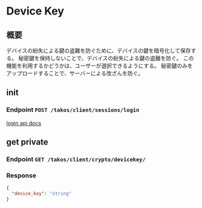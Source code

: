 # Device Key

## 概要

デバイスの紛失による鍵の盗難を防ぐために、デバイスの鍵を暗号化して保存する。
秘密鍵を保持しないことで、デバイスの紛失による鍵の盗難を防ぐ。
この機能を利用するかどうかは、ユーザーが選択できるようにする。
秘密鍵のみをアップロードすることで、サーバーによる改ざんを防ぐ。

## init

### Endpoint `POST /takos/client/sessions/login`

[login api docs](/client/sessions/login)

## get private

### Endpoint `GET /takos/client/crypto/devicekey/`

### Response

```json
{
  "device_key": "string"
}
```
